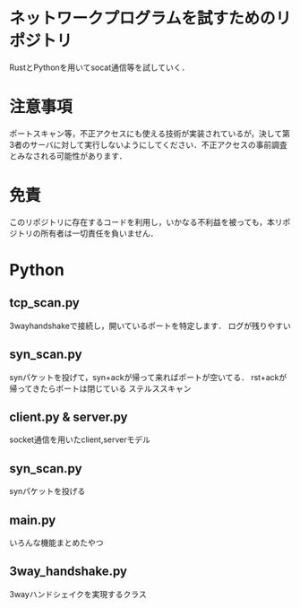 # ネットワークプログラムを試すためのリポジトリ

RustとPythonを用いてsocat通信等を試していく．

# 注意事項
ポートスキャン等，不正アクセスにも使える技術が実装されているが，決して第3者のサーバに対して実行しないようにしてください．不正アクセスの事前調査とみなされる可能性があります．

# 免責
このリポジトリに存在するコードを利用し，いかなる不利益を被っても，本リポジトリの所有者は一切責任を負いません．

# Python

## tcp_scan.py
3wayhandshakeで接続し，開いているポートを特定します．
ログが残りやすい

## syn_scan.py
synパケットを投げて，syn+ackが帰って来ればポートが空いてる．
rst+ackが帰ってきたらポートは閉じている
ステルススキャン

## client.py & server.py
socket通信を用いたclient,serverモデル

## syn_scan.py
synパケットを投げる

## main.py
いろんな機能まとめたやつ

## 3way_handshake.py
3wayハンドシェイクを実現するクラス